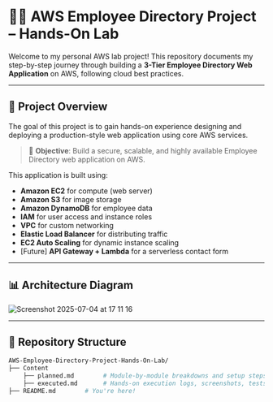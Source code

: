 # 🧑‍💻 AWS Employee Directory Project – Hands-On Lab

Welcome to my personal AWS lab project! This repository documents my step-by-step journey through building a **3-Tier Employee Directory Web Application** on AWS, following cloud best practices.

---

## 📌 Project Overview

The goal of this project is to gain hands-on experience designing and deploying a production-style web application using core AWS services.

> 🎯 **Objective**: Build a secure, scalable, and highly available Employee Directory web application on AWS.

This application is built using:
- **Amazon EC2** for compute (web server)
- **Amazon S3** for image storage
- **Amazon DynamoDB** for employee data
- **IAM** for user access and instance roles
- **VPC** for custom networking
- **Elastic Load Balancer** for distributing traffic
- **EC2 Auto Scaling** for dynamic instance scaling
- [Future] **API Gateway + Lambda** for a serverless contact form

---

## 📊 Architecture Diagram

![Screenshot 2025-07-04 at 17 11 16](https://github.com/user-attachments/assets/e31de371-4cf1-4980-856a-9eb1243f0d01)

---

## 📁 Repository Structure

```bash
AWS-Employee-Directory-Project-Hands-On-Lab/
├── Content
    ├── planned.md        # Module-by-module breakdowns and setup steps (detailed plans ✅)
    ├── executed.md       # Hands-on execution logs, screenshots, tests, validation steps
├── README.md        # You're here!

